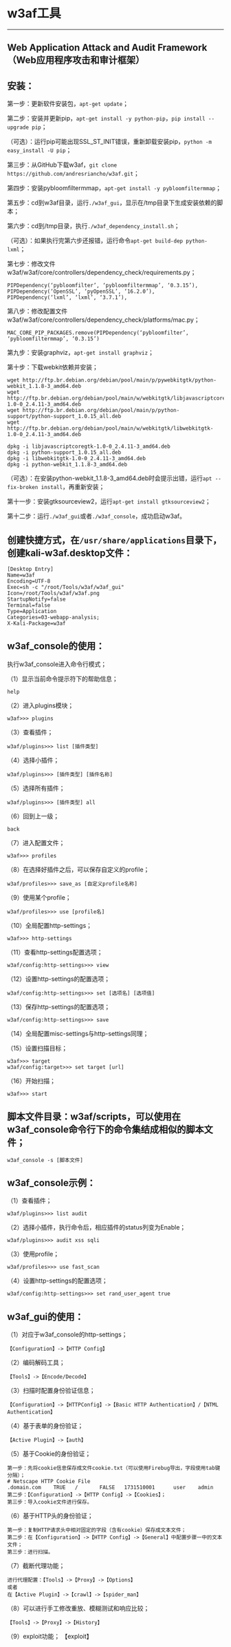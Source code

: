# w3af工具
---

## Web Application Attack and Audit Framework（Web应用程序攻击和审计框架）

## 安装：

第一步：更新软件安装包，`apt-get update`；

第二步：安装并更新pip，`apt-get install -y python-pip`，`pip install --upgrade pip`；
  
（可选）：运行pip可能出现SSL_ST_INIT错误，重新卸载安装pip，`python -m easy_install -U pip`；

第三步：从GitHub下载w3af，`git clone https://github.com/andresriancho/w3af.git`；

第四步：安装pybloomfiltermmap，`apt-get install -y pybloomfiltermmap`；

第五步：cd到w3af目录，运行`./w3af_gui`，显示在/tmp目录下生成安装依赖的脚本；

第六步：cd到/tmp目录，执行`./w3af_dependency_install.sh`；

（可选）：如果执行完第六步还报错，运行命令`apt-get build-dep python-lxml`；

第七步：修改文件w3af/w3af/core/controllers/dependency_check/requirements.py；
    
    PIPDependency(‘pybloomfilter’, ‘pybloomfiltermmap’, ‘0.3.15’),
    PIPDependency(‘OpenSSL’, ‘pyOpenSSL’, ‘16.2.0’),
    PIPDependency(‘lxml’, ‘lxml’, ‘3.7.1’),
    
第八步：修改配置文件w3af/w3af/core/controllers/dependency_check/platforms/mac.py；
    
    MAC_CORE_PIP_PACKAGES.remove(PIPDependency(‘pybloomfilter’, ‘pybloomfiltermmap’, ‘0.3.15’)
  
第九步：安装graphviz，`apt-get install graphviz`；
  
第十步：下载webkit依赖并安装；
    
    wget http://ftp.br.debian.org/debian/pool/main/p/pywebkitgtk/python-webkit_1.1.8-3_amd64.deb
    wget http://ftp.br.debian.org/debian/pool/main/w/webkitgtk/libjavascriptcoregtk-1.0-0_2.4.11-3_amd64.deb
    wget http://ftp.br.debian.org/debian/pool/main/p/python-support/python-support_1.0.15_all.deb
    wget http://ftp.br.debian.org/debian/pool/main/w/webkitgtk/libwebkitgtk-1.0-0_2.4.11-3_amd64.deb

    dpkg -i libjavascriptcoregtk-1.0-0_2.4.11-3_amd64.deb
    dpkg -i python-support_1.0.15_all.deb
    dpkg -i libwebkitgtk-1.0-0_2.4.11-3_amd64.deb
    dpkg -i python-webkit_1.1.8-3_amd64.deb
 
（可选）：在安装python-webkit_1.1.8-3_amd64.deb时会提示出错，运行`apt --fix-broken install`，再重新安装；

第十一步：安装gtksourceview2，运行`apt-get install gtksourceview2`；
  
第十二步：运行`./w3af_gui`或者`./w3af_console`，成功启动w3af。

## 创建快捷方式，在`/usr/share/applications`目录下，创建kali-w3af.desktop文件：
      
    [Desktop Entry]
    Name=w3af
    Encoding=UTF-8
    Exec=sh -c "/root/Tools/w3af/w3af_gui"
    Icon=/root/Tools/w3af/w3af.png
    StartupNotify=false
    Terminal=false
    Type=Application
    Categories=03-webapp-analysis;
    X-Kali-Package=w3af

## w3af_console的使用：
  
执行w3af_console进入命令行模式；

（1）显示当前命令提示符下的帮助信息；
     
    help
  
（2）进入plugins模块；
    
    w3af>>> plugins
  
（3）查看插件；
    
    w3af/plugins>>> list [插件类型]
  
（4）选择小插件；
      
    w3af/plugins>>> [插件类型] [插件名称]
  
（5）选择所有插件；
      
    w3af/plugins>>> [插件类型] all
  
（6）回到上一级；
      
    back

（7）进入配置文件；
      
    w3af>>> profiles
  
（8）在选择好插件之后，可以保存自定义的profile；
      
    w3af/profiles>>> save_as [自定义profile名称]

（9）使用某个profile；

    w3af/profiles>>> use [profile名]

（10）全局配置http-settings；
      
    w3af>>> http-settings
  
（11）查看http-settings配置选项；
      
    w3af/config:http-settings>>> view
  
（12）设置http-settings的配置选项；
      
    w3af/config:http-settings>>> set [选项名] [选项值]
  
（13）保存http-settings的配置选项；
    
    w3af/config:http-settings>>> save
  
（14）全局配置misc-settings与http-settings同理；
  
（15）设置扫描目标；
    
    w3af>>> target
    w3af/config:target>>> set target [url]
  
（16）开始扫描；
      
    w3af>>> start 

## 脚本文件目录：w3af/scripts，可以使用在w3af_console命令行下的命令集结成相似的脚本文件；
     
    w3af_console -s [脚本文件]    

## w3af_console示例：
  
（1）查看插件；
      
    w3af/plugins>>> list audit
  
（2）选择小插件，执行命令后，相应插件的status列变为Enable；
    
    w3af/plugins>>> audit xss sqli
  
（3）使用profile；
  
    w3af/profiles>>> use fast_scan
  
（4）设置http-settings的配置选项；
      
    w3af/config:http-settings>>> set rand_user_agent true
  
## w3af_gui的使用：

（1）对应于w3af_console的http-settings；
      
    【Configuration】->【HTTP Config】
  
（2）编码解码工具；
      
    【Tools】->【Encode/Decode】
  
（3）扫描时配置身份验证信息；
      
    【Configuration】->【HTTPConfig】->【Basic HTTP Authentication】/【NTML Authentication】
  
（4）基于表单的身份验证；
      
    【Active Plugin】->【auth】

（5）基于Cookie的身份验证；
      
    第一步：先将cookie信息保存成文件cookie.txt（可以使用Firebug导出，字段使用tab键分隔）；
    # Netscape HTTP Cookie File
    .domain.com    TRUE   /       FALSE   1731510001      user    admin
    第二步：【Configuration】->【HTTP Config】->【Cookies】； 
    第三步：导入cookie文件进行保存。
  
（6）基于HTTP头的身份验证；
    
    第一步：复制HTTP请求头中相对固定的字段（含有cookie）保存成文本文件；
    第二步：在【Configuration】->【HTTP Config】->【General】中配置步骤一中的文本文件；
    第三步：进行扫描。
  
（7）截断代理功能；
      
    进行代理配置：【Tools】->【Proxy】->【Options】
    或者
    在【Active Plugin】->【crawl】->【spider_man】
  
（8）可以进行手工修改重放、模糊测试和响应比较；
    
    【Tools】->【Proxy】->【History】
  
（9）exploit功能；
      【exploit】
